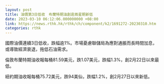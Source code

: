 ```yaml
---
layout: post
title: 油價第3日低收　布蘭特期油創逾兩星期新低
date: 2023-03-10 06:12:06.000000000 +08:00
link: https://news.rthk.hk/rthk/ch/component/k2/1691272-20230310.htm
categories: rthk
---
```


國際油價連續3日低收，跌幅逾1%。市場憂慮聯儲局為應對通脹而長時間加息，或導致經濟衰退，拖低石油需求。

倫敦布蘭特期油收報每桶81.59美元，跌1.07美元，跌幅1.3%，創2月22日以來最低。

紐約期油收報每桶75.72美元，跌94美仙，跌幅1.2%，創2月27日以來新低。
